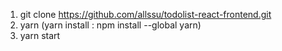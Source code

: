 1. git clone https://github.com/allssu/todolist-react-frontend.git
2. yarn (yarn install : npm install --global yarn)
3. yarn start